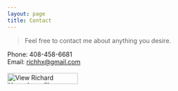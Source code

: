 ```yaml
---
layout: page
title: Contact
---
```

>Feel free to contact me about anything you desire.

Phone: 408-458-6681 <br>
Email: richhx@gmail.com <br> <br>
<a href="http://www.linkedin.com/pub/richard-huang/a4/935/a43">
  <img src="https://static.licdn.com/scds/common/u/img/webpromo/btn_viewmy_160x25.png" width="160" height="25" border="0" alt="View Richard Huang's profile on LinkedIn">
 </a>
